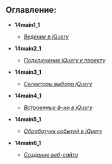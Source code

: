 ## Оглавление:  
- **14main1_1**
    - [*Ведение в jQuery*][1]

- **14main2_1**
    - [*Подключение jQuery к проекту*][2]

- **14main3_1**
    - [*Селекторы выбора jQuery*][3]

- **14main4_1**
    - [*Встроенные ф-ии в jQuery*][4]

- **14main5_1**
    - [*Обработчик событий в jQuery*][5]

- **14main6_1**
    - [*Создание веб-сайта*][6]



[1]:https://github.com/InsPekToP/14_module_lessons/tree/master/14main1_1
[2]:https://github.com/InsPekToP/14_module_lessons/blob/master/14main2_1/js/index.js
[3]:https://github.com/InsPekToP/14_module_lessons/blob/master/14main3_1/index.html
[4]:https://github.com/InsPekToP/14_module_lessons/blob/master/14main4_1/index.html
[5]:https://github.com/InsPekToP/14_module_lessons/blob/master/14main5_1/index.html
[6]:https://github.com/InsPekToP/14_module_lessons/blob/master/14main6_1/index.html